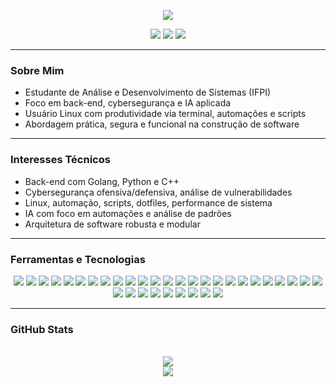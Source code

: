 <p align="center">
  <img src="https://readme-typing-svg.herokuapp.com/?color=6f8f5f&size=30&center=true&vCenter=true&width=1000&lines=HEY+DEV...." />
</p>

<p align="center">
  <img src="https://img.shields.io/badge/Linux%20User-1d232e?style=flat-square&logo=linux&logoColor=6f8f5f"/>
  <img src="https://img.shields.io/badge/Full%20Stack%20em%20andamento-1d232e?style=flat-square&logo=javascript&logoColor=6f8f5f"/>
  <img src="https://img.shields.io/badge/Cyberseguran%C3%A7a-1d232e?style=flat-square&logo=hackthebox&logoColor=6f8f5f"/>
</p>

---

### Sobre Mim

- Estudante de Análise e Desenvolvimento de Sistemas (IFPI)  
- Foco em back-end, cybersegurança e IA aplicada  
- Usuário Linux com produtividade via terminal, automações e scripts  
- Abordagem prática, segura e funcional na construção de software  

---

### Interesses Técnicos

- Back-end com Golang, Python e C++  
- Cybersegurança ofensiva/defensiva, análise de vulnerabilidades  
- Linux, automação, scripts, dotfiles, performance de sistema  
- IA com foco em automações e análise de padrões  
- Arquitetura de software robusta e modular  

---

### Ferramentas e Tecnologias

<p align="center">
  <img src="https://img.shields.io/badge/Golang-1d232e?style=for-the-badge&logo=go&logoColor=6f8f5f" />
  <img src="https://img.shields.io/badge/Python-1d232e?style=for-the-badge&logo=python&logoColor=6f8f5f" />
  <img src="https://img.shields.io/badge/C++-1d232e?style=for-the-badge&logo=c%2B%2B&logoColor=6f8f5f" />
  <img src="https://img.shields.io/badge/JavaScript-1d232e?style=for-the-badge&logo=javascript&logoColor=6f8f5f" />
  <img src="https://img.shields.io/badge/TypeScript-1d232e?style=for-the-badge&logo=typescript&logoColor=6f8f5f" />
  <img src="https://img.shields.io/badge/React-1d232e?style=for-the-badge&logo=react&logoColor=6f8f5f" />
  <img src="https://img.shields.io/badge/Vite-1d232e?style=for-the-badge&logo=vite&logoColor=6f8f5f" />
  <img src="https://img.shields.io/badge/Nginx-1d232e?style=for-the-badge&logo=nginx&logoColor=6f8f5f" />
  <img src="https://img.shields.io/badge/TensorFlow-1d232e?style=for-the-badge&logo=tensorflow&logoColor=6f8f5f" />
  <img src="https://img.shields.io/badge/Scikit--Learn-1d232e?style=for-the-badge&logo=scikitlearn&logoColor=6f8f5f" />
  <img src="https://img.shields.io/badge/Pandas-1d232e?style=for-the-badge&logo=pandas&logoColor=6f8f5f" />
  <img src="https://img.shields.io/badge/Numpy-1d232e?style=for-the-badge&logo=numpy&logoColor=6f8f5f" />
  <img src="https://img.shields.io/badge/Jupyter-1d232e?style=for-the-badge&logo=jupyter&logoColor=6f8f5f" />
  <img src="https://img.shields.io/badge/MLflow-1d232e?style=for-the-badge&logo=mlflow&logoColor=6f8f5f" />
  <img src="https://img.shields.io/badge/Gemini-1d232e?style=for-the-badge&logo=google&logoColor=6f8f5f" />
  <img src="https://img.shields.io/badge/Kali-1d232e?style=for-the-badge&logo=kalilinux&logoColor=6f8f5f" />
  <img src="https://img.shields.io/badge/Wireshark-1d232e?style=for-the-badge&logo=wireshark&logoColor=6f8f5f" />
  <img src="https://img.shields.io/badge/Metasploit-1d232e?style=for-the-badge&logo=metasploit&logoColor=6f8f5f" />
  <img src="https://img.shields.io/badge/Nmap-1d232e?style=for-the-badge&logo=gnuprivacyguard&logoColor=6f8f5f" />
  <img src="https://img.shields.io/badge/Burp%20Suite-1d232e?style=for-the-badge&logo=burpsuite&logoColor=6f8f5f" />
  <img src="https://img.shields.io/badge/Linux-1d232e?style=for-the-badge&logo=linux&logoColor=6f8f5f" />
  <img src="https://img.shields.io/badge/Arch-1d232e?style=for-the-badge&logo=archlinux&logoColor=6f8f5f" />
  <img src="https://img.shields.io/badge/Manjaro-1d232e?style=for-the-badge&logo=manjaro&logoColor=6f8f5f" />
  <img src="https://img.shields.io/badge/Fedora-1d232e?style=for-the-badge&logo=fedora&logoColor=6f8f5f" />
  <img src="https://img.shields.io/badge/Bash-1d232e?style=for-the-badge&logo=gnubash&logoColor=6f8f5f" />
  <img src="https://img.shields.io/badge/Tmux-1d232e?style=for-the-badge&logo=tmux&logoColor=6f8f5f" />
  <img src="https://img.shields.io/badge/Systemd-1d232e?style=for-the-badge&logo=systemd&logoColor=6f8f5f" />
  <img src="https://img.shields.io/badge/Hyprland-1d232e?style=for-the-badge&logo=neovim&logoColor=6f8f5f" />
  <img src="https://img.shields.io/badge/Docker-1d232e?style=for-the-badge&logo=docker&logoColor=6f8f5f" />
  <img src="https://img.shields.io/badge/Ansible-1d232e?style=for-the-badge&logo=ansible&logoColor=6f8f5f" />
  <img src="https://img.shields.io/badge/GitHub-1d232e?style=for-the-badge&logo=github&logoColor=6f8f5f" />
  <img src="https://img.shields.io/badge/VSCode-1d232e?style=for-the-badge&logo=visualstudiocode&logoColor=6f8f5f" />
  <img src="https://img.shields.io/badge/Neovim-1d232e?style=for-the-badge&logo=neovim&logoColor=6f8f5f" />
  <img src="https://img.shields.io/badge/Notion-1d232e?style=for-the-badge&logo=notion&logoColor=6f8f5f" />
</p>

---

### GitHub Stats

<div align="center">
  <br/>
  <img src="https://github-readme-stats.vercel.app/api?username=sh1ftx&show_icons=true&theme=tokyonight&title_color=6f8f5f&text_color=6f8f5f&icon_color=6f8f5f&bg_color=00000000" />
  <br/>
  <img src="https://github-readme-stats.vercel.app/api/top-langs/?username=sh1ftx&layout=compact&theme=tokyonight&title_color=6f8f5f&text_color=6f8f5f&icon_color=6f8f5f&bg_color=00000000" />
</div>
